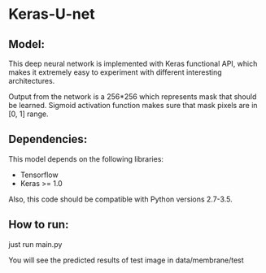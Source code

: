 # Keras-U-net


## Model:


This deep neural network is implemented with Keras functional API, which makes it extremely easy to experiment with different interesting architectures.

Output from the network is a 256*256 which represents mask that should be learned. Sigmoid activation function makes sure that mask pixels are in [0, 1] range.


## Dependencies:


This model depends on the following libraries:

* Tensorflow
* Keras >= 1.0

Also, this code should be compatible with Python versions 2.7-3.5.

## How to run:

just run main.py

You will see the predicted results of test image in data/membrane/test



